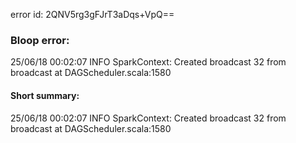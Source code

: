 error id: 2QNV5rg3gFJrT3aDqs+VpQ==
### Bloop error:

25/06/18 00:02:07 INFO SparkContext: Created broadcast 32 from broadcast at DAGScheduler.scala:1580
#### Short summary: 

25/06/18 00:02:07 INFO SparkContext: Created broadcast 32 from broadcast at DAGScheduler.scala:1580